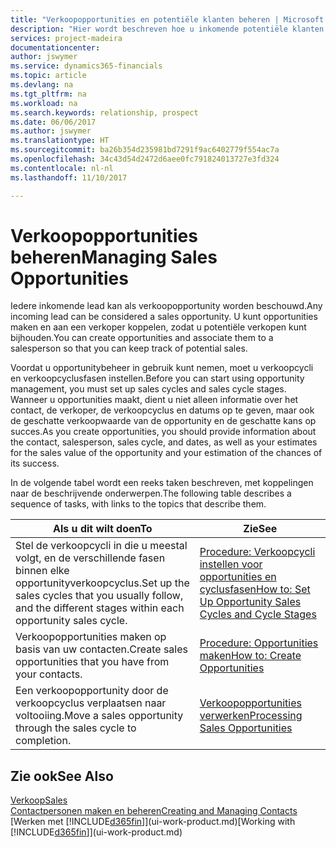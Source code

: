 ```yaml
---
title: "Verkoopopportunities en potentiële klanten beheren | Microsoft Docs"
description: "Hier wordt beschreven hoe u inkomende potentiële klanten of verkoopopportunity's in Dynamics 365 beheert en de opportunity aan een verkoper toewijst om potentiële verkopen bij te houden."
services: project-madeira
documentationcenter: 
author: jswymer
ms.service: dynamics365-financials
ms.topic: article
ms.devlang: na
ms.tgt_pltfrm: na
ms.workload: na
ms.search.keywords: relationship, prospect
ms.date: 06/06/2017
ms.author: jswymer
ms.translationtype: HT
ms.sourcegitcommit: ba26b354d235981bd7291f9ac6402779f554ac7a
ms.openlocfilehash: 34c43d54d2472d6aee0fc791824013727e3fd324
ms.contentlocale: nl-nl
ms.lasthandoff: 11/10/2017

---
```

# <a name="managing-sales-opportunities"></a><span data-ttu-id="57adb-103">Verkoopopportunities beheren</span><span class="sxs-lookup"><span data-stu-id="57adb-103">Managing Sales Opportunities</span></span>
<span data-ttu-id="57adb-104">Iedere inkomende lead kan als verkoopopportunity worden beschouwd.</span><span class="sxs-lookup"><span data-stu-id="57adb-104">Any incoming lead can be considered a sales opportunity.</span></span> <span data-ttu-id="57adb-105">U kunt opportunities maken en aan een verkoper koppelen, zodat u potentiële verkopen kunt bijhouden.</span><span class="sxs-lookup"><span data-stu-id="57adb-105">You can create opportunities and associate them to a salesperson so that you can keep track of potential sales.</span></span>

<span data-ttu-id="57adb-106">Voordat u opportunitybeheer in gebruik kunt nemen, moet u verkoopcycli en verkoopcyclusfasen instellen.</span><span class="sxs-lookup"><span data-stu-id="57adb-106">Before you can start using opportunity management, you must set up sales cycles and sales cycle stages.</span></span> <span data-ttu-id="57adb-107">Wanneer u opportunities maakt, dient u niet alleen informatie over het contact, de verkoper, de verkoopcyclus en datums op te geven, maar ook de geschatte verkoopwaarde van de opportunity en de geschatte kans op succes.</span><span class="sxs-lookup"><span data-stu-id="57adb-107">As you create opportunities, you should provide information about the contact, salesperson, sales cycle, and dates, as well as your estimates for the sales value of the opportunity and your estimation of the chances of its success.</span></span>

<span data-ttu-id="57adb-108">In de volgende tabel wordt een reeks taken beschreven, met koppelingen naar de beschrijvende onderwerpen.</span><span class="sxs-lookup"><span data-stu-id="57adb-108">The following table describes a sequence of tasks, with links to the topics that describe them.</span></span>

| <span data-ttu-id="57adb-109">Als u dit wilt doen</span><span class="sxs-lookup"><span data-stu-id="57adb-109">To</span></span> | <span data-ttu-id="57adb-110">Zie</span><span class="sxs-lookup"><span data-stu-id="57adb-110">See</span></span> |
| --- | --- |
| <span data-ttu-id="57adb-111">Stel de verkoopcycli in die u meestal volgt, en de verschillende fasen binnen elke opportunityverkoopcyclus.</span><span class="sxs-lookup"><span data-stu-id="57adb-111">Set up the sales cycles that you usually follow, and the different stages within each opportunity sales cycle.</span></span> |[<span data-ttu-id="57adb-112">Procedure: Verkoopcycli instellen voor opportunities en cyclusfasen</span><span class="sxs-lookup"><span data-stu-id="57adb-112">How to: Set Up Opportunity Sales Cycles and Cycle Stages</span></span>](marketing-how-setup-opportunity-sales-cycles-stages.md) |
| <span data-ttu-id="57adb-113">Verkoopopportunities maken op basis van uw contacten.</span><span class="sxs-lookup"><span data-stu-id="57adb-113">Create sales opportunities that you have from your contacts.</span></span> |[<span data-ttu-id="57adb-114">Procedure: Opportunities maken</span><span class="sxs-lookup"><span data-stu-id="57adb-114">How to: Create Opportunities</span></span>](marketing-how-create-opportunities.md) |
| <span data-ttu-id="57adb-115">Een verkoopopportunity door de verkoopcyclus verplaatsen naar voltooiing.</span><span class="sxs-lookup"><span data-stu-id="57adb-115">Move a sales opportunity through the sales cycle to completion.</span></span> |[<span data-ttu-id="57adb-116">Verkoopopportunities verwerken</span><span class="sxs-lookup"><span data-stu-id="57adb-116">Processing Sales Opportunities</span></span>](marketing-processing-sales-opportunities.md) |

## <a name="see-also"></a><span data-ttu-id="57adb-117">Zie ook</span><span class="sxs-lookup"><span data-stu-id="57adb-117">See Also</span></span>
[<span data-ttu-id="57adb-118">Verkoop</span><span class="sxs-lookup"><span data-stu-id="57adb-118">Sales</span></span>](sales-manage-sales.md)  
[<span data-ttu-id="57adb-119">Contactpersonen maken en beheren</span><span class="sxs-lookup"><span data-stu-id="57adb-119">Creating and Managing Contacts</span></span>](marketing-contacts.md)  
<span data-ttu-id="57adb-120">[Werken met [!INCLUDE[d365fin](includes/d365fin_md.md)]](ui-work-product.md)</span><span class="sxs-lookup"><span data-stu-id="57adb-120">[Working with [!INCLUDE[d365fin](includes/d365fin_md.md)]](ui-work-product.md)</span></span>

